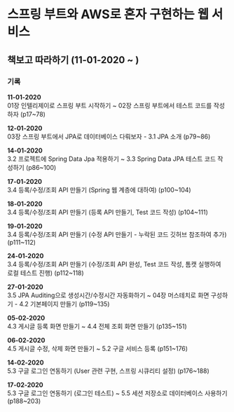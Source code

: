 스프링 부트와 AWS로 혼자 구현하는 웹 서비스
======

책보고 따라하기 (11-01-2020 ~ )
----------


### 기록
__11-01-2020__<br>
01장 인텔리제이로 스프링 부트 시작하기 ~ 02장 스프링 부트에서 테스트 코드를 작성하자 (p17~78)

__12-01-2020__<br>
03장 스프링 부트에서 JPA로 데이터베이스 다뤄보자 - 3.1 JPA 소개 (p79~86)

__14-01-2020__<br>
3.2 프로젝트에 Spring Data Jpa 적용하기 ~ 3.3 Spring Data JPA 테스트 코드 작성하기 (p86~100)

__17-01-2020__<br>
3.4 등록/수정/조회 API 만들기 (Spring 웹 계층에 대하여) (p100~104)

__18-01-2020__<br>
3.4 등록/수정/조회 API 만들기 (등록 API 만들기, Test 코드 작성) (p104~111)

__19-01-2020__<br>
3.4 등록/수정/조회 API 만들기 (수정 API 만들기 - 누락된 코드 깃허브 참조하여 추가) (p111~112)

__24-01-2020__<br>
3.4 등록/수정/조회 API 만들기 (수정/조회 API 완성, Test 코드 작성, 톰캣 실행하여 로컬 테스트 진행) (p112~118)

__27-01-2020__<br>
3.5 JPA Auditing으로 생성시간/수정시간 자동화하기 ~ 04장 머스테치로 화면 구성하기 - 4.2 기본페이지 만들기 (p119~135)

__05-02-2020__<br>
4.3 게시글 등록 화면 만들기 ~ 4.4 전체 조회 화면 만들기 (p135~151)

__06-02-2020__<br>
4.5 게시글 수정, 삭제 화면 만들기 ~ 5.2 구글 서비스 등록 (p151~176)

__14-02-2020__<br>
5.3 구글 로그인 연동하기 (User 관련 구현, 스프링 시큐리티 설정) (p176~188)

__17-02-2020__<br>
5.3 구글 로그인 연동하기 (로그인 테스트) ~ 5.5 세션 저장소로 데이터베이스 사용하기 (p188~203)
